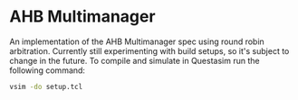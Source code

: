 # AHB Multimanager

An implementation of the AHB Multimanager spec using round robin arbitration. Currently still experimenting with build setups, so it's subject to change in the future. To compile and simulate in Questasim run the following command:

```bash
vsim -do setup.tcl
```
